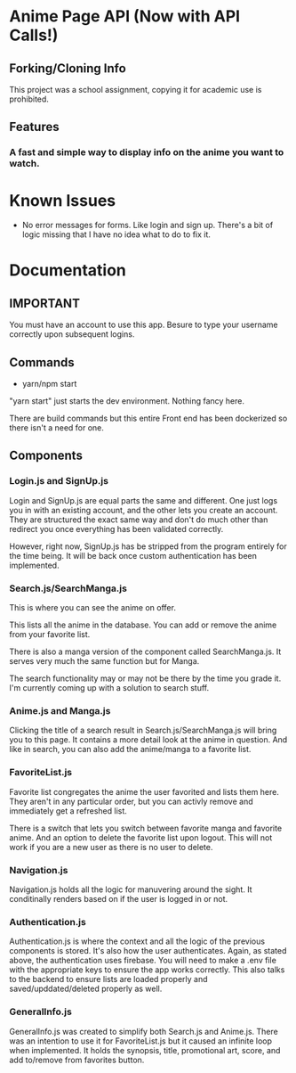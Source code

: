 # Anime Page API (Now with API Calls!)

## Forking/Cloning Info

This project was a school assignment, copying it for academic use is prohibited.

## Features

### A fast and simple way to display info on the anime you want to watch.

# Known Issues

- No error messages for forms. Like login and sign up. There's a bit of logic missing that I have no idea what to do to fix it.

# Documentation

## IMPORTANT

You must have an account to use this app. Besure to type your username correctly upon subsequent logins.

## Commands

- yarn/npm start

"yarn start" just starts the dev environment. Nothing fancy here.

There are build commands but this entire Front end has been dockerized so there isn't a need for one.

## Components

### Login.js and SignUp.js

Login and SignUp.js are equal parts the same and different. One just logs you in with an existing account, and the other lets you create an account. They are structured the exact same way and don't do much other than redirect you once everything has been validated correctly.

However, right now, SignUp.js has be stripped from the program entirely for the time being. It will be back once custom authentication has been implemented.

### Search.js/SearchManga.js

This is where you can see the anime on offer.

This lists all the anime in the database. You can add or remove the anime from your favorite list.

There is also a manga version of the component called SearchManga.js. It serves very much the same function but for Manga.

The search functionality may or may not be there by the time you grade it. I'm currently coming up with a solution to search stuff.

### Anime.js and Manga.js

Clicking the title of a search result in Search.js/SearchManga.js will bring you to this page. It contains a more detail look at the anime in question. And like in search, you can also add the anime/manga to a favorite list.

### FavoriteList.js

Favorite list congregates the anime the user favorited and lists them here. They aren't in any particular order, but you can activly remove and immediately get a refreshed list.

There is a switch that lets you switch between favorite manga and favorite anime. And an option to delete the favorite list upon logout. This will not work if you are a new user as there is no user to delete.

### Navigation.js

Navigation.js holds all the logic for manuvering around the sight. It conditinally renders based on if the user is logged in or not.

### Authentication.js

Authentication.js is where the context and all the logic of the previous components is stored. It's also how the user authenticates. Again, as stated above, the authentication uses firebase. You will need to make a .env file with the appropriate keys to ensure the app works correctly. This also talks to the backend to ensure lists are loaded properly and saved/upddated/deleted properly as well.

### GeneralInfo.js

GeneralInfo.js was created to simplify both Search.js and Anime.js. There was an intention to use it for FavoriteList.js but it caused an infinite loop when implemented. It holds the synopsis, title, promotional art, score, and add to/remove from favorites button.
